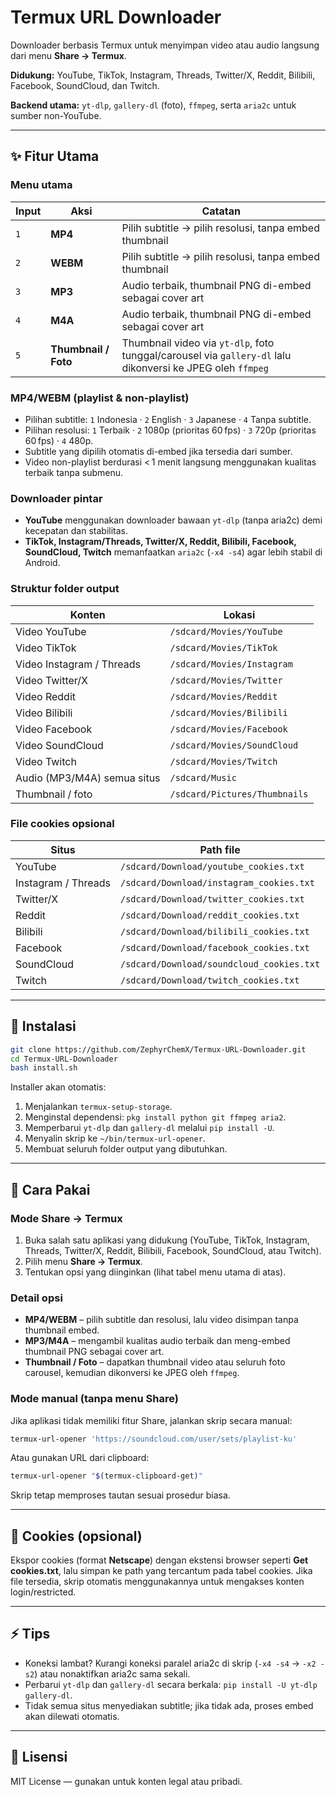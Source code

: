 # Termux URL Downloader

Downloader berbasis Termux untuk menyimpan video atau audio langsung dari menu **Share → Termux**.

**Didukung:** YouTube, TikTok, Instagram, Threads, Twitter/X, Reddit, Bilibili, Facebook, SoundCloud, dan Twitch.

**Backend utama:** `yt-dlp`, `gallery-dl` (foto), `ffmpeg`, serta `aria2c` untuk sumber non-YouTube.

---

## ✨ Fitur Utama

### Menu utama

| Input | Aksi | Catatan |
|-------|------|---------|
| `1` | **MP4** | Pilih subtitle → pilih resolusi, tanpa embed thumbnail |
| `2` | **WEBM** | Pilih subtitle → pilih resolusi, tanpa embed thumbnail |
| `3` | **MP3** | Audio terbaik, thumbnail PNG di-embed sebagai cover art |
| `4` | **M4A** | Audio terbaik, thumbnail PNG di-embed sebagai cover art |
| `5` | **Thumbnail / Foto** | Thumbnail video via `yt-dlp`, foto tunggal/carousel via `gallery-dl` lalu dikonversi ke JPEG oleh `ffmpeg` |

### MP4/WEBM (playlist & non-playlist)

* Pilihan subtitle: `1` Indonesia · `2` English · `3` Japanese · `4` Tanpa subtitle.
* Pilihan resolusi: `1` Terbaik · `2` 1080p (prioritas 60 fps) · `3` 720p (prioritas 60 fps) · `4` 480p.
* Subtitle yang dipilih otomatis di-embed jika tersedia dari sumber.
* Video non-playlist berdurasi < 1 menit langsung menggunakan kualitas terbaik tanpa submenu.

### Downloader pintar

* **YouTube** menggunakan downloader bawaan `yt-dlp` (tanpa aria2c) demi kecepatan dan stabilitas.
* **TikTok, Instagram/Threads, Twitter/X, Reddit, Bilibili, Facebook, SoundCloud, Twitch** memanfaatkan `aria2c` (`-x4 -s4`) agar lebih stabil di Android.

### Struktur folder output

| Konten | Lokasi |
|--------|--------|
| Video YouTube | `/sdcard/Movies/YouTube` |
| Video TikTok | `/sdcard/Movies/TikTok` |
| Video Instagram / Threads | `/sdcard/Movies/Instagram` |
| Video Twitter/X | `/sdcard/Movies/Twitter` |
| Video Reddit | `/sdcard/Movies/Reddit` |
| Video Bilibili | `/sdcard/Movies/Bilibili` |
| Video Facebook | `/sdcard/Movies/Facebook` |
| Video SoundCloud | `/sdcard/Movies/SoundCloud` |
| Video Twitch | `/sdcard/Movies/Twitch` |
| Audio (MP3/M4A) semua situs | `/sdcard/Music` |
| Thumbnail / foto | `/sdcard/Pictures/Thumbnails` |

### File cookies opsional

| Situs | Path file |
|-------|-----------|
| YouTube | `/sdcard/Download/youtube_cookies.txt` |
| Instagram / Threads | `/sdcard/Download/instagram_cookies.txt` |
| Twitter/X | `/sdcard/Download/twitter_cookies.txt` |
| Reddit | `/sdcard/Download/reddit_cookies.txt` |
| Bilibili | `/sdcard/Download/bilibili_cookies.txt` |
| Facebook | `/sdcard/Download/facebook_cookies.txt` |
| SoundCloud | `/sdcard/Download/soundcloud_cookies.txt` |
| Twitch | `/sdcard/Download/twitch_cookies.txt` |

---

## 🚀 Instalasi

```bash
git clone https://github.com/ZephyrChemX/Termux-URL-Downloader.git
cd Termux-URL-Downloader
bash install.sh
```

Installer akan otomatis:

1. Menjalankan `termux-setup-storage`.
2. Menginstal dependensi: `pkg install python git ffmpeg aria2`.
3. Memperbarui `yt-dlp` dan `gallery-dl` melalui `pip install -U`.
4. Menyalin skrip ke `~/bin/termux-url-opener`.
5. Membuat seluruh folder output yang dibutuhkan.

---

## 📖 Cara Pakai

### Mode Share → Termux

1. Buka salah satu aplikasi yang didukung (YouTube, TikTok, Instagram, Threads, Twitter/X, Reddit, Bilibili, Facebook, SoundCloud, atau Twitch).
2. Pilih menu **Share → Termux**.
3. Tentukan opsi yang diinginkan (lihat tabel menu utama di atas).

### Detail opsi

* **MP4/WEBM** – pilih subtitle dan resolusi, lalu video disimpan tanpa thumbnail embed.
* **MP3/M4A** – mengambil kualitas audio terbaik dan meng-embed thumbnail PNG sebagai cover art.
* **Thumbnail / Foto** – dapatkan thumbnail video atau seluruh foto carousel, kemudian dikonversi ke JPEG oleh `ffmpeg`.

### Mode manual (tanpa menu Share)

Jika aplikasi tidak memiliki fitur Share, jalankan skrip secara manual:

```bash
termux-url-opener 'https://soundcloud.com/user/sets/playlist-ku'
```

Atau gunakan URL dari clipboard:

```bash
termux-url-opener "$(termux-clipboard-get)"
```

Skrip tetap memproses tautan sesuai prosedur biasa.

---

## 🔑 Cookies (opsional)

Ekspor cookies (format **Netscape**) dengan ekstensi browser seperti **Get cookies.txt**, lalu simpan ke path yang tercantum pada tabel cookies. Jika file tersedia, skrip otomatis menggunakannya untuk mengakses konten login/restricted.

---

## ⚡ Tips

* Koneksi lambat? Kurangi koneksi paralel aria2c di skrip (`-x4 -s4` → `-x2 -s2`) atau nonaktifkan aria2c sama sekali.
* Perbarui `yt-dlp` dan `gallery-dl` secara berkala: `pip install -U yt-dlp gallery-dl`.
* Tidak semua situs menyediakan subtitle; jika tidak ada, proses embed akan dilewati otomatis.

---

## 🧾 Lisensi

MIT License — gunakan untuk konten legal atau pribadi.
